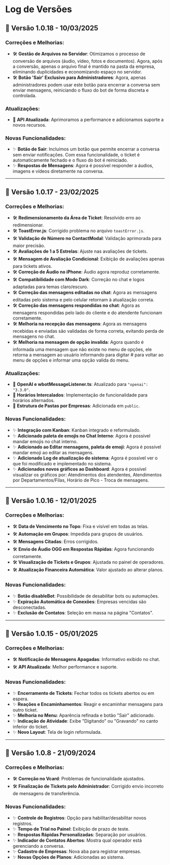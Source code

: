 # Log de Versões

## 🚀 Versão 1.0.18 - 10/03/2025

### Correções e Melhorias:
- 🛠️ **Gestão de Arquivos no Servidor**: Otimizamos o processo de conversão de arquivos (áudio, vídeo, fotos e documentos). Agora, após a conversão, apenas o arquivo final é mantido na pasta da empresa, eliminando duplicidades e economizando espaço no servidor.
- 🛠️ **Botão 'Sair' Exclusivo para Administradores**: Agora, apenas administradores podem usar este botão para encerrar a conversa sem enviar mensagens, reiniciando o fluxo do bot de forma discreta e controlada.


### Atualizações:
-  🔄 **API Atualizada**: Aprimoramos a performance e adicionamos suporte a novos recursos.

### Novas Funcionalidades:
- ✨ **Botão de Sair**: Incluímos um botão que permite encerrar a conversa sem enviar notificações. Com essa funcionalidade, o ticket é automaticamente fechado e o fluxo do bot é reiniciado.
- ✨ **Respostas de Mensagens**: Agora é possível responder a áudios, imagens e vídeos diretamente na conversa.

---

## 🚀 Versão 1.0.17 - 23/02/2025

### Correções e Melhorias:
- 🛠️ **Redimensionamento da Área de Ticket**: Resolvido erro ao redimensionar.
- 🛠️ **ToastError.js**: Corrigido problema no arquivo `toastError.js`.
- 🛠️ **Validação de Número no ContactModal**: Validação aprimorada para maior precisão.
- 🛠️ **Avaliações de 1 a 5 Estrelas**: Ajuste nas avaliações de tickets.
- 🛠️ **Mensagem de Avaliação Condicional**: Exibição de avaliações apenas para tickets ativos.
- 🛠️ **Correção de Áudio no iPhone**: Áudio agora reproduz corretamente.
- 🛠️ **Compatibilidade com Modo Dark**: Correção no chat e logos adaptadas para temas claro/escuro.
- 🛠️ **Correção das mensagens editadas no chat**: Agora as mensagens editadas pelo sistema e pelo celular retornam à atualização correta.
- 🛠️ **Correção das mensagens respondidas no chat**: Agora as mensagens respondidas pelo lado do cliente e do atendente funcionam corretamente.
- 🛠️ **Melhoria na recepção das mensagens**: Agora as mensagens recebidas e enviadas são validadas de forma correta, evitando perda de mensagens no chat.
- 🛠️ **Melhoria na mensagem de opção invalida**: Agora quando é informada uma mensagem que não existe no menu de opções,
ele retorna a mensagem ao usuário informando para digitar # para voltar ao menu de opções e informar uma opção valida do menu.

### Atualizações:
- 🔄 **OpenAI e wbotMessageListener.ts**: Atualizado para `"openai": "3.3.0"`.
- 🔄 **Horários Intercalados**: Implementação de funcionalidade para horários alternados.
- 🔄 **Estrutura de Pastas por Empresas**: Adicionada em `public`.

### Novas Funcionalidades:
- ✨ **Integração com Kanban**: Kanban integrado e reformulado.
- ✨ **Adicionado paleta de emojis no Chat Interno**: Agora é possível mandar emojis no chat interno.
- ✨ **Adicionado ao Editar mensagens, paleta de emoji**: Agora é possível mandar emoji ao editar as mensagens.
- ✨ **Adicionado Log de atualização do sistema**: Agora é possível ver o que foi modificado e implementado no sistema.
- ✨ **Adicionados novos gráficos ao Dashboard**: Agora é possível visualizar os gráficos por:
Atendimentos dos atendentes, Atendimentos por Departamentos/Filas, Horário de Pico - Troca de mensagens.

---

## 🚀 Versão 1.0.16 - 12/01/2025

### Correções e Melhorias:
- 🛠️ **Data de Vencimento no Topo**: Fixa e visível em todas as telas.
- 🛠️ **Automação em Grupos**: Impedida para grupos de usuários.
- 🛠️ **Mensagens Citadas**: Erros corrigidos.
- 🛠️ **Envio de Áudio OGG em Respostas Rápidas**: Agora funcionando corretamente.
- 🛠️ **Visualização de Tickets e Grupos**: Ajustada no painel de operadores.
- 🛠️ **Atualização Financeira Automática**: Valor ajustado ao alterar planos.

### Novas Funcionalidades:
- ✨ **Botão disableBot**: Possibilidade de desabilitar bots ou automações.
- ✨ **Expiração Automática de Conexões**: Empresas vencidas são desconectadas.
- ✨ **Exclusão de Contatos**: Seleção em massa na página "Contatos".

---

## 🚀 Versão 1.0.15 - 05/01/2025

### Correções e Melhorias:
- 🛠️ **Notificação de Mensagens Apagadas**: Informativo exibido no chat.
- 🛠️ **API Atualizada**: Melhor performance e suporte.

### Novas Funcionalidades:
- ✨ **Encerramento de Tickets**: Fechar todos os tickets abertos ou em espera.
- ✨ **Reações e Encaminhamentos**: Reagir e encaminhar mensagens para outro ticket.
- ✨ **Melhoria no Menu**: Aparência refinada e botão "Sair" adicionado.
- ✨ **Indicação de Atividade**: Exibe "Digitando" ou "Gravando" no canto inferior do ticket.
- ✨ **Novo Layout**: Tela de login reformulada.

---

## 🚀 Versão 1.0.8 - 21/09/2024

### Correções e Melhorias:
- 🛠️ **Correção no Vcard**: Problemas de funcionalidade ajustados.
- 🛠️ **Finalização de Tickets pelo Administrador**: Corrigido envio incorreto de mensagens de transferência.

### Novas Funcionalidades:
- ✨ **Controle de Registros**: Opção para habilitar/desabilitar novos registros.
- ✨ **Tempo de Trial no Painel**: Exibição de prazo de teste.
- ✨ **Respostas Rápidas Personalizadas**: Separação por usuários.
- ✨ **Indicador de Contatos Abertos**: Mostra qual operador está gerenciando a conversa.
- ✨ **Cadastro de Empresas**: Nova aba para registrar empresas.
- ✨ **Novas Opções de Planos**: Adicionadas ao sistema.
